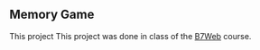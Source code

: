 ## Memory Game

This project This project was done in class of the [B7Web](https://b7web.com.br) course.